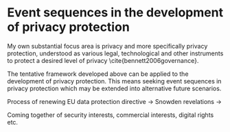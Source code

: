 # Event sequences in the development of privacy protection

My own substantial focus area is privacy and more specifically privacy protection, understood as various legal, technological and other instruments to protect a desired level of privacy \cite{bennett2006governance}.

The tentative framework developed above can be applied to the development of privacy protection. This means seeking event sequences in privacy protection which may be extended into alternative future scenarios.

Process of renewing EU data protection directive -> Snowden revelations ->

Coming together of security interests, commercial interests, digital rights etc.